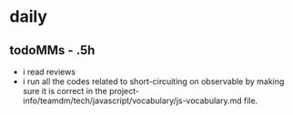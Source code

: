 # daily

## todoMMs - .5h
* i read reviews 
* i run all the codes related to short-circuiting on observable by making sure it is correct in the project-info/teamdm/tech/javascript/vocabulary/js-vocabulary.md file.
 
 